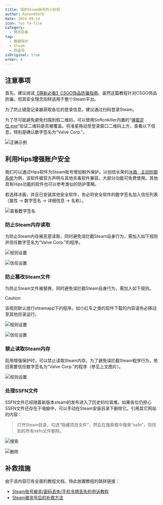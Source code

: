 ```yaml
---
title: 保护Steam账号的小妙招
author: Raven95676
date: 2024-09-14
icon: fas fa-file
category:
  - 预先防毒
tag:
  - 数据保护
  - Steam
  - 防盗号
isOriginal: true
order: 4
---
```


## 注意事项

首先，建议阅读[【萌新必看】CSGO饰品防骗指南](https://tieba.baidu.com/p/6342046706)。虽然这篇教程针对CSGO饰品防骗，但其安全理念同样适用于整个Steam平台。

为了防止键盘记录器获取各位的登录信息，建议通过扫码登录Steam。

为了尽可能避免避免扫描到假二维码，可以使用Softcnkiller内置的“[弹窗定位.exe](https://pan.huang1111.cn/s/Xq3eEcl)”验证二维码是否被覆盖。将准星拖动至登录窗口二维码上方，查看以下信息，特别是确认数字签名为“Valve Corp.”。

![正确示例](https://ooo.0x0.ooo/2024/09/14/O4FtlN.png)

## 利用Hips增强账户安全

我们可以通过Hips软件为Steam账号增加额外保护。以创信长荣的[冰盾 · 主动防御系统](https://trustsing.com/idefender/)为例，该软件据官方声明与其他杀毒软件兼容，大部分功能可免费使用。其他具有Hips功能的软件也可以参考类似的防护策略。

若选择冰盾，并且已安装其他安全软件，务必将安全软件的数字签名加入信任列表（属性 → 数字签名 → 详细信息 → 名称）。

![查看数字签名](https://ooo.0x0.ooo/2024/09/14/O4FXu1.png)

### 防止Steam内存读取

为防止Steam内存被恶意读取，同时避免误拦截Steam自身行为，需加入如下规则并信任数字签名为“Valve Corp.”的程序。

![规则设置](https://ooo.0x0.ooo/2024/09/14/O4FDBC.png)

![信任设置](https://ooo.0x0.ooo/2024/09/14/O4FHZL.png)

### 防止篡改Steam文件

为防止Steam文件被替换，同时避免误拦截Steam自身行为，需加入如下规则。

> [!caution]
> 该规则默认放行steamapp下的程序。如小红车之类的软件下载的内容请务必移动至其他目录运行。

![规则设置](https://ooo.0x0.ooo/2024/09/15/O4hBEB.png)

![信任设置](https://ooo.0x0.ooo/2024/09/15/O4hWFK.png)

### 禁止读取Steam内存

启用增强保护时，可以禁止读取Steam内存。为了避免误拦截Steam程序行为，依旧需要信任数字签名为“Valve Corp.”的程序（参见上文图片）。

![规则设置](https://ooo.0x0.ooo/2024/09/14/O4FC9F.png)

### 处理SSFN文件

SSFN文件已经随着新版本steam的发布进入了历史的垃圾堆。如果各位仍担心SSFN文件还存在于电脑中，可以手动在Steam安装目录下删除它。引用其它网站的内容：

> 打开Steam目录，勾选“隐藏项目文件”，然后在搜索框中搜索“ssfn”，将找到的所有ssfn文件删除。

![搜索](https://gcore.jsdelivr.net/gh/lxcf/js@27ab632/upload/2.png)

![删除](https://gcore.jsdelivr.net/gh/lxcf/js@27ab632/upload/3.png)

## 补救措施

由于该内容已有全面的教程文档，特此放置教程的跳转链接：

- [Steam账号被盗/密码丢失/手机令牌丢失的申诉教程](https://tieba.baidu.com/p/4933393251)
- [Steam被盗号后的补救方法](https://www.bilibili.com/read/cv26753698/?jump_opus=1)